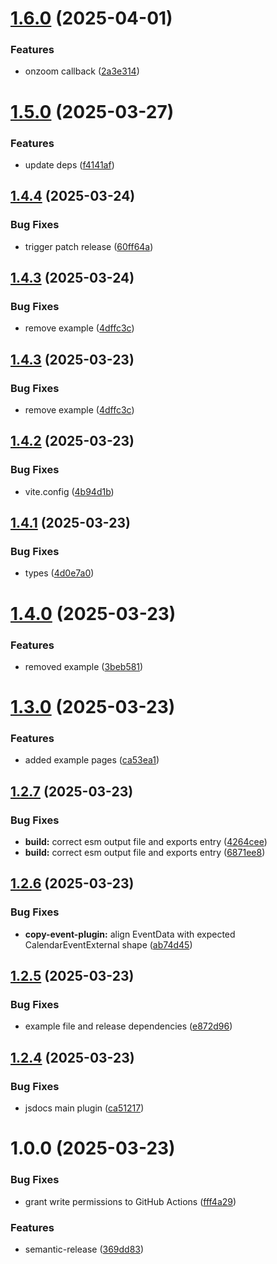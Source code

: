 # [1.6.0](https://github.com/starredev/schedule-x-plugins/compare/v1.5.0...v1.6.0) (2025-04-01)


### Features

* onzoom callback ([2a3e314](https://github.com/starredev/schedule-x-plugins/commit/2a3e3143eceacfcea1976ce28c9fea35bc4b724d))

# [1.5.0](https://github.com/starredev/schedule-x-plugins/compare/v1.4.4...v1.5.0) (2025-03-27)


### Features

* update deps ([f4141af](https://github.com/starredev/schedule-x-plugins/commit/f4141afa063cc96da1cbff4cd23dbcbebe2510e8))

## [1.4.4](https://github.com/starredev/schedule-x-plugins/compare/v1.4.3...v1.4.4) (2025-03-24)


### Bug Fixes

* trigger patch release ([60ff64a](https://github.com/starredev/schedule-x-plugins/commit/60ff64a167ba4f884565df0671caf898650a2e65))

## [1.4.3](https://github.com/starredev/schedule-x-plugins/compare/v1.4.2...v1.4.3) (2025-03-24)


### Bug Fixes

* remove example ([4dffc3c](https://github.com/starredev/schedule-x-plugins/commit/4dffc3c11f0d0bed029cd0b70232f4d66dfa461a))

## [1.4.3](https://github.com/starredev/schedule-x-plugins/compare/v1.4.2...v1.4.3) (2025-03-23)


### Bug Fixes

* remove example ([4dffc3c](https://github.com/starredev/schedule-x-plugins/commit/4dffc3c11f0d0bed029cd0b70232f4d66dfa461a))

## [1.4.2](https://github.com/starredev/schedule-x-plugins/compare/v1.4.1...v1.4.2) (2025-03-23)


### Bug Fixes

* vite.config ([4b94d1b](https://github.com/starredev/schedule-x-plugins/commit/4b94d1b71b78db35ae730b333fd8e6bb69e35834))

## [1.4.1](https://github.com/starredev/schedule-x-plugins/compare/v1.4.0...v1.4.1) (2025-03-23)


### Bug Fixes

* types ([4d0e7a0](https://github.com/starredev/schedule-x-plugins/commit/4d0e7a0948ee3e4fb92f394c8bb05018515d3b58))

# [1.4.0](https://github.com/starredev/schedule-x-plugins/compare/v1.3.0...v1.4.0) (2025-03-23)


### Features

* removed example ([3beb581](https://github.com/starredev/schedule-x-plugins/commit/3beb581a6d22afc1a45e2dfaa412b800a1482d91))

# [1.3.0](https://github.com/starredev/schedule-x-plugins/compare/v1.2.7...v1.3.0) (2025-03-23)


### Features

* added example pages ([ca53ea1](https://github.com/starredev/schedule-x-plugins/commit/ca53ea18f929cfbccd43388b63a0805c06cc2c76))

## [1.2.7](https://github.com/starredev/schedule-x-plugins/compare/v1.2.6...v1.2.7) (2025-03-23)


### Bug Fixes

* **build:** correct esm output file and exports entry ([4264cee](https://github.com/starredev/schedule-x-plugins/commit/4264ceefc9b2be2ea4fd43b0f4f7f71bb785f0b6))
* **build:** correct esm output file and exports entry ([6871ee8](https://github.com/starredev/schedule-x-plugins/commit/6871ee853e2be3830a8fdbb1a184cfc116ca1b0c))

## [1.2.6](https://github.com/starredev/schedule-x-plugins/compare/v1.2.5...v1.2.6) (2025-03-23)


### Bug Fixes

* **copy-event-plugin:** align EventData with expected CalendarEventExternal shape ([ab74d45](https://github.com/starredev/schedule-x-plugins/commit/ab74d45f6aa4ce415a95dc516e118fdd3225578c))

## [1.2.5](https://github.com/starredev/schedule-x-plugins/compare/v1.2.4...v1.2.5) (2025-03-23)


### Bug Fixes

* example file and release dependencies ([e872d96](https://github.com/starredev/schedule-x-plugins/commit/e872d96a5b2acf19ca391401a2e40a9796ed3df8))

## [1.2.4](https://github.com/starredev/schedule-x-plugins/compare/v1.2.3...v1.2.4) (2025-03-23)


### Bug Fixes

* jsdocs main plugin ([ca51217](https://github.com/starredev/schedule-x-plugins/commit/ca512174de7107fa9091e1ce7e3dc35c2755f843))

# 1.0.0 (2025-03-23)


### Bug Fixes

* grant write permissions to GitHub Actions ([fff4a29](https://github.com/starredev/schedule-x-plugins/commit/fff4a29834ec27f4241d7aab6b040d96fe69a24a))


### Features

* semantic-release ([369dd83](https://github.com/starredev/schedule-x-plugins/commit/369dd83f9e6847708ba292fddbdb6be87982eafe))
